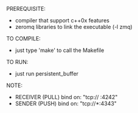 PREREQUISITE:
- compiler that support c++0x features
- zeromq libraries to link the executable (-l zmq)

TO COMPILE:
- just type 'make' to call the Makefile


TO RUN:
- just run persistent_buffer

NOTE:
- RECEIVER (PULL) bind on:					"tcp:// :4242"
- SENDER (PUSH) bind on:					"tcp://*:4343"




 